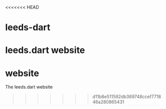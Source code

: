 <<<<<<< HEAD
# leeds-dart
leeds.dart website
=======
# website
The leeds.dart website
>>>>>>> d11b8e511592db369748ccef771846a280865431
